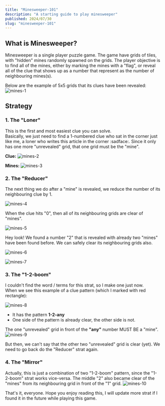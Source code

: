 ```yaml
---
title: "Minesweeper-101"
description: "A starting guide to play minesweeper"
published: 2024/07/30
slug: "minesweeper-101"
---
```


>

## What is Minesweeper?

Minesweeper is a single player puzzle game. The game have grids of tiles, with "hidden" mines randomly spawned on the grids. The player objective is to find all of the mines, either by marking the mines with a "flag", or reveal all of the clue that shows up as a number that represent as the number of neighbouring mines(s).

Below are the example of 5x5 grids that its clues have been revealed:
![mines-1](./articles/minesweeper-101/mines-1.png)

## Strategy

### 1. The "Loner"
This is the first and most easiest clue you can solve.<br/>
Basically, we just need to find a 1-numbered clue who sat in the corner just like me, a loner who writes this article in the corner :sadface:. Since it only has one more "unrevealed" grid, that one grid must be the "mine".

<b>Clue:</b>
![mines-2](./articles/minesweeper-101/mines-2.png)

<b>Mines:</b>
![mines-3](./articles/minesweeper-101/mines-3.png)

### 2. The "Reducer"
The next thing we do after a "mine" is revealed, we reduce the number of its neighbouring clue by 1.

![mines-4](./articles/minesweeper-101/mines-4.png)

When the clue hits "0", then all of its neighbouring grids are clear of "mines".

![mines-5](./articles/minesweeper-101/mines-5.png)

Hey look! We found a number "2" that is revealed with already two "mines" have been found before. We can safely clear its neighbouring grids also.

![mines-6](./articles/minesweeper-101/mines-6.png)

![mines-7](./articles/minesweeper-101/mines-7.png)

### 3. The "1-2-boom"
I couldn't find the word / terms for this strat, so I make one just now.<br/>
When we see this example of a clue pattern (which I marked with red rectangle):

![mines-8](./articles/minesweeper-101/mines-8.png)

- It has the pattern <b>1-2-any</b>
- One side of the pattern is already clear, the other side is not.

The one "unrevealed" grid in front of the <b>"any"</b> number MUST BE a "mine".
![mines-9](./articles/minesweeper-101/mines-9.png)

But then, we can't say that the other two "unrevealed" grid is clear (yet). We need to go back do the "Reducer" strat again.

### 4. The "Mirror"
Actually, this is just a combination of two "1-2-boom" pattern, since the "1-2-boom" strat works vice-versa. The middle "2" also became clear of the "mines" from its neighbouring grid in front of the "1" grid.
![mines-10](./articles/minesweeper-101/mines-10.png)


That's it, everyone. Hope you enjoy reading this, I will update more strat if I found it in the future while playing this game.